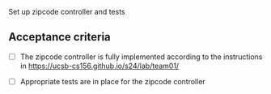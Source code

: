 Set up zipcode controller and tests

## Acceptance criteria

- [ ] The zipcode  controller is fully implemented according to the instructions in <https://ucsb-cs156.github.io/s24/lab/team01/>
- [ ] Appropriate tests are in place for the zipcode  controller

